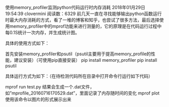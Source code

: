 使用memory_profiler监测python代码运行时内存消耗
2018年01月29日 19:54:39 clovermini 阅读数：6329
前几天一直在寻找能够输出python函数运行时最大内存消耗的方式，看了一堆的博客和知乎，也尝试了很多方法，最后选择使用memory_profiler中的mprof功能来进行测量的，它的原理是在代码运行过程中每0.1S统计一次内存，并生成统计图。

具体的使用方式如下：

首先安装memory_profiler和psutil（psutil主要用于提高memory_profile的性能，建议安装）（可使用pip直接安装）
pip install memory_profiler
pip install psutil

具体运行方式为如下：（在待检测代码所在目录中打开命令行运行如下代码）

mprof run test.py
结果会生成一个.dat文件，如”mprofile_20160716170529.dat”，里面记录了内存随时间的变化
mprof plot
使用该命令以图片的形式展示出来